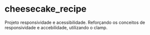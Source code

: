 # cheesecake_recipe
Projeto responsividade e acessibilidade.
Reforçando os conceitos de responsividade e accebilidade, utilizando o clamp. 

